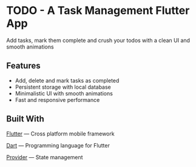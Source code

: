 # TODO - A Task Management Flutter App

Add tasks, mark them complete and crush your todos with a clean UI and smooth animations 

## Features 

-  Add, delete and mark tasks as completed
-  Persistent storage with local database
-  Minimalistic UI with smooth animations
-  Fast and responsive performance

## Built With 

[Flutter](https://flutter.dev/) — Cross platform mobile framework 

[Dart](https://dart.dev/) — Programming language for Flutter 

[Provider](https://pub.dev/packages/provider) — State management
